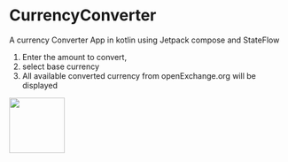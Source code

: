 # CurrencyConverter
A currency Converter App in kotlin using Jetpack compose and StateFlow
1. Enter the amount to convert,
2. select base currency
3. All available converted currency from openExchange.org will be displayed 



<img src="https://github.com/SubhPa19/CurrencyConverter/assets/10251601/3f1c88ad-0c3e-469d-975c-1738fd426465" width="100" height="100">
